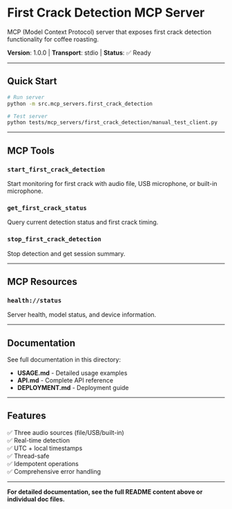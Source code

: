 # First Crack Detection MCP Server

MCP (Model Context Protocol) server that exposes first crack detection functionality for coffee roasting.

**Version**: 1.0.0 | **Transport**: stdio | **Status**: ✅ Ready

---

## Quick Start

```bash
# Run server
python -m src.mcp_servers.first_crack_detection

# Test server
python tests/mcp_servers/first_crack_detection/manual_test_client.py
```

---

## MCP Tools

### `start_first_crack_detection`
Start monitoring for first crack with audio file, USB microphone, or built-in microphone.

### `get_first_crack_status`  
Query current detection status and first crack timing.

### `stop_first_crack_detection`
Stop detection and get session summary.

---

## MCP Resources

### `health://status`
Server health, model status, and device information.

---

## Documentation

See full documentation in this directory:
- **USAGE.md** - Detailed usage examples
- **API.md** - Complete API reference
- **DEPLOYMENT.md** - Deployment guide

---

## Features

✅ Three audio sources (file/USB/built-in)  
✅ Real-time detection  
✅ UTC + local timestamps  
✅ Thread-safe  
✅ Idempotent operations  
✅ Comprehensive error handling

---

**For detailed documentation, see the full README content above or individual doc files.**
